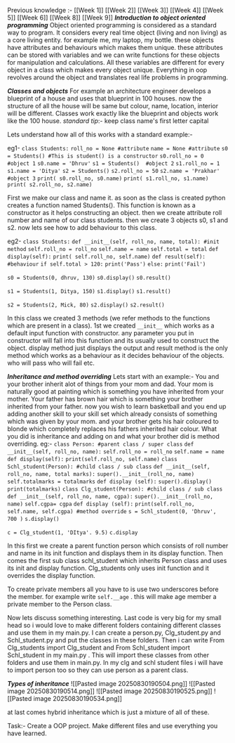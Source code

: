 Previous knowledge :- [[Week 1]] [[Week 2]] [[Week 3]] [[Week 4]] [[Week 5]] [[Week 6]] [[Week 8]] [[Week 9]] 
***Introduction to object oriented programming***
Object oriented programming is considered as a standard way to program. It considers every real time object (living and non living) as a core living entity. for example me, my laptop, my bottle. these objects have attributes and behaviours which makes them unique.
these attributes can be stored with variables and we can write functions for these objects for manipulation and calculations. All these variables are different for every object in a class which makes every object unique. Everything in oop revolves around the object and translates real life problems in programming.

***Classes and objects***
For example an architecture engineer develops a blueprint of a house and uses that blueprint in 100 houses. now the structure of all the house will be same but colour, name, location, interior will be different. Classes work exactly like the blueprint and objects work like the 100 house.
*standard tip*:- keep class name's first letter capital 

Lets understand how all of this works with a standard example:- 

eg1-
`class Students:`
	`roll_no = None #attribute`
	`name = None #attribute` 
`s0 = Students() #This is student() is a constructor`
`s0.roll_no = 0 #object 1`
`s0.name = 'Dhruv'` 
`s1 = Students()  #object 2`
`s1.roll_no = 1` 
`s1.name = 'Ditya'`
`s2 = Students()`
`s2.roll_no = 50`
`s2.name = 'Prakhar' #object 3`
`print( s0.roll_no, s0.name)`
`print( s1.roll_no, s1.name)`
`print( s2.roll_no, s2.name)`

First we make our class and name it. as soon as the class is created python creates a function named Students(). This function is known as a constructor as it helps constructing an object. then we create attribute roll number and name of our class students. then we create 3 objects s0, s1 and s2. now lets see how to add behaviour to this class.

eg2-
`class Students:`
	`def __init__(self, roll_no, name, total): #init method`
		`self.roll_no = roll_no`
		`self.name = name`
		`self.total = total`
	`def display(self):` 
		`print( self.roll_no, self.name)`
	`def result(self): #behaviour` 
		`if self.total > 120:`
			`print('Pass')`
		`else:`
			`print('Fail')`

`s0 = Students(0, dhruv, 130)` 
`s0.display()`
`s0.result()`

`s1 = Students(1, Ditya, 150)`
`s1.display()`
`s1.result()`

`s2 = Students(2, Mick, 80)`
`s2.display()`
`s2.result()`

In this class we created 3 methods (we refer methods to the functions which are present in a class). 1st we created `__init__`  which works as a default input function with constructor. any parameter you put in constructor will fall into this function and its usually used to construct the object. display method just displays the output and result method is the only method which works as a behaviour as it decides behaviour of the objects. who will pass who will fail etc. 

***Inheritance and method overriding***
Lets start with an example:- You and your brother inherit alot of things from your mom and dad. Your mom is naturally good at painting which is something you have inherited from your mother. Your father has brown hair which is something your brother inherited from your father. now you wish to learn basketball and you end up adding another skill to your skill set which already consists of something which was given by your mom. and your brother gets his hair coloured to blonde which completely replaces his fathers inherited hair colour. What you did is inheritance and adding on and what your brother did is method overriding. 
eg:- 
`class Person: #parent class / super class`
	`def __init__(self, roll_no, name):`
		`self.roll_no = roll_no`
		`self.name = name`
	`def display(self):`
		`print(self.roll_no, self.name)`
`class Schl_student(Person): #child class / sub class`
	`def __init__(self, roll_no, name, total marks):`
		`super().__init__(roll_no, name)`
		`self.totalmarks = totalmarks`
	`def display (self):`
		`super().display()`
		`print(totalmarks)`
`class Clg_student(Person): #child class / sub class`
	`def __init__(self, roll_no, name, cgpa):`
		`super().__init__(roll_no, name)`
		`self.cgpa= cgpa`
	`def display (self):`
		`print(self.roll_no, self.name, self.cgpa) #method override`
`s = Schl_student(0, 'Dhruv', 700 )`
`s.display()`

`c = Clg_student(1, 'DItya'. 9.5)`
`c.display`

In this first we create a parent function person which consists of roll number and name in its init function and displays them in its display function. Then comes the first sub class schl_student which inherits Person class and uses its init and display function. Clg_students only uses init function and it overrides the display function.

To create private members all you have to is use two underscores before the member. for example write `self.__age` . this will make age member a private member to the Person class.


Now lets discuss something interesting. Last code is very big for my small head so i would love to make different folders containing different classes and use them in my main.py. I can create a person.py, Clg_student.py and Schl_student.py and put the classes in these folders. Then i can write From Clg_students import Clg_student and From Schl_student import Schl_student in my main.py .  This will import these classes from other folders and use them in main.py. In my clg and schl student files i will have to import person too so they can use person as a parent class. 


***Types of inheritance***
![[Pasted image 20250830190504.png]]
![[Pasted image 20250830190514.png]]
![[Pasted image 20250830190525.png]]
![[Pasted image 20250830190534.png]]


at last comes hybrid inheritance which is just a mixture of all of these. 

Task:- Create a OOP project. Make different files and use everything you have learned. 